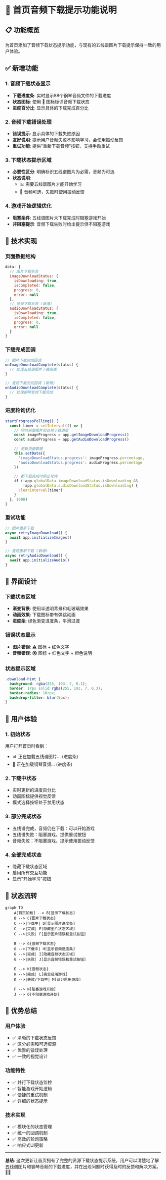 # 🎵 首页音频下载提示功能说明

## 📋 功能概览

为首页添加了音频下载状态提示功能，与现有的五线谱图片下载提示保持一致的用户体验。

## ✅ 新增功能

### 1. 音频下载状态显示
- **下载进度条**: 实时显示88个钢琴音频文件的下载进度
- **状态图标**: 使用 🎵 图标标识音频下载状态
- **进度百分比**: 显示具体的下载完成百分比

### 2. 音频下载错误处理
- **错误提示**: 显示具体的下载失败原因
- **友好说明**: 提示用户音频失败不影响学习，会使用振动反馈
- **重试功能**: 提供"重新下载音频"按钮，支持手动重试

### 3. 下载状态提示区域
- **必要性区分**: 明确标识五线谱图片为必需，音频为可选
- **状态说明**: 
  - 📊 需要五线谱图片才能开始学习
  - 🎵 音频可选，失败时使用振动反馈

### 4. 游戏开始逻辑优化
- **阻塞条件**: 五线谱图片未下载完成时阻塞游戏开始
- **非阻塞提示**: 音频下载失败时给出提示但不阻塞游戏

## 🔧 技术实现

### 页面数据结构
```javascript
data: {
  // 图片下载状态
  imageDownloadStatus: {
    isDownloading: true,
    isCompleted: false,
    progress: 0,
    error: null
  },
  // 音频下载状态 (新增)
  audioDownloadStatus: {
    isDownloading: true,
    isCompleted: false,
    progress: 0,
    error: null
  }
}
```

### 下载完成回调
```javascript
// 图片下载完成回调
onImageDownloadComplete(status) {
  // 处理五线谱图片下载完成
}

// 音频下载完成回调 (新增)
onAudioDownloadComplete(status) {
  // 处理钢琴音频下载完成
}
```

### 进度轮询优化
```javascript
startProgressPolling() {
  const timer = setInterval(() => {
    // 同时获取图片和音频下载进度
    const imageProgress = app.getImageDownloadProgress()
    const audioProgress = app.getAudioDownloadProgress()
    
    // 更新页面数据
    this.setData({
      'imageDownloadStatus.progress': imageProgress.percentage,
      'audioDownloadStatus.progress': audioProgress.percentage
    })
    
    // 都下载完成时停止轮询
    if (!app.globalData.imageDownloadStatus.isDownloading && 
        !app.globalData.audioDownloadStatus.isDownloading) {
      clearInterval(timer)
    }
  }, 1000)
}
```

### 重试功能
```javascript
// 图片重新下载
async retryImageDownload() {
  await app.initializeImages()
}

// 音频重新下载 (新增)
async retryAudioDownload() {
  await app.initializeAudio()
}
```

## 🎨 界面设计

### 下载状态区域
- **渐变背景**: 使用半透明背景和毛玻璃效果
- **动画效果**: 下载图标带有弹跳动画
- **进度条**: 绿色渐变进度条，平滑过渡

### 错误状态显示
- **图片错误**: ⚠️ 图标 + 红色文字
- **音频错误**: 🔇 图标 + 红色文字 + 橙色说明

### 状态提示区域
```css
.download-hint {
  background: rgba(255, 193, 7, 0.1);
  border: 1rpx solid rgba(255, 193, 7, 0.3);
  border-radius: 16rpx;
  backdrop-filter: blur(5px);
}
```

## 📱 用户体验

### 1. 初始状态
用户打开首页时看到：
- 📊 正在加载五线谱图片... (进度条)
- 🎵 正在加载钢琴音频... (进度条)

### 2. 下载中状态
- 实时更新的进度百分比
- 动画图标提供视觉反馈
- 模式选择按钮处于禁用状态

### 3. 部分完成状态
- 五线谱完成，音频仍在下载：可以开始游戏
- 五线谱失败：阻塞游戏，提供重试按钮
- 音频失败：不阻塞游戏，提示使用振动反馈

### 4. 全部完成状态
- 隐藏下载状态区域
- 启用所有交互功能
- 显示"开始学习"按钮

## 🔄 状态流转

```mermaid
graph TD
    A[首页加载] --> B[显示下载状态]
    B --> C{图片下载状态}
    C -->|下载中| D[显示图片进度条]
    C -->|完成| E[隐藏图片状态区域]
    C -->|失败| F[显示图片错误和重试按钮]
    
    B --> G{音频下载状态}
    G -->|下载中| H[显示音频进度条]
    G -->|完成| I[隐藏音频状态区域]
    G -->|失败| J[显示音频错误和重试按钮]
    
    E --> K{音频状态}
    K -->|完成| L[完全启用游戏]
    K -->|失败/下载中| M[部分启用游戏]
    
    F --> N[阻塞游戏开始]
    J --> O[不阻塞游戏开始]
```

## 🎯 优势总结

### 用户体验
- ✅ 清晰的下载状态反馈
- ✅ 区分必需和可选资源
- ✅ 优雅的错误处理
- ✅ 一致的视觉设计

### 功能特性
- ✅ 并行下载状态监控
- ✅ 智能游戏开始逻辑
- ✅ 便捷的重试机制
- ✅ 详细的状态提示

### 技术实现
- ✅ 模块化的状态管理
- ✅ 统一的回调机制
- ✅ 高效的轮询策略
- ✅ 响应式UI更新

---

**总结**: 这次更新让首页拥有了完整的资源下载状态提示系统，用户可以清楚地了解五线谱图片和钢琴音频的下载进度，并在出现问题时获得及时的反馈和解决方案。🎵✨ 